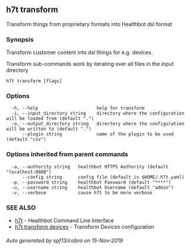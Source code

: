## h7t transform

Transform things from proprietary formats into Healthbot dsl format

### Synopsis

Transform customer content into dsl things for e.g. devices.

Transform sub-commands work by iterating over all files in the input directory

```
h7t transform [flags]
```

### Options

```
  -h, --help                      help for transform
  -i, --input_directory string    directory where the configuration will be loaded from (default ".")
  -o, --output_directory string   directory where the configuration will be written to (default ".")
      --plugin string             name of the plugin to be used (default "csv")
```

### Options inherited from parent commands

```
  -a, --authority string   healthbot HTTPS Authority (default "localhost:8080")
      --config string      config file (default is $HOME/.h7t.yaml)
  -p, --password string    healthbot Password (default "****")
  -u, --username string    healthbot Username (default "admin")
  -v, --verbose            cause h7t to be more verbose
```

### SEE ALSO

* [h7t](h7t.md)	 - Healthbot Command Line Interface
* [h7t transform devices](h7t_transform_devices.md)	 - Transform Devices configuration

###### Auto generated by spf13/cobra on 15-Nov-2019
